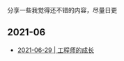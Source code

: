 分享一些我觉得还不错的内容，尽量日更

## 2021-06
- [2021-06-29 | 工程师的成长](https://github.com/lzyy/telescope/discussions/1)
